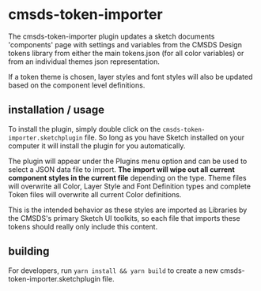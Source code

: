 # cmsds-token-importer

The cmsds-token-importer plugin updates a sketch documents 'components' page with settings and variables from the CMSDS Design tokens library from either the main tokens.json (for all color variables) or from an individual themes json representation.

If a token theme is chosen, layer styles and font styles will also be updated based on the component level definitions.

## installation / usage

To install the plugin, simply double click on the `cmsds-token-importer.sketchplugin` file. So long as you have Sketch installed on your computer it will install the plugin for you automatically.

The plugin will appear under the Plugins menu option and can be used to select a JSON data file to import. **The import will wipe out all current component styles in the current file** depending on the type. Theme files will overwrite all Color, Layer Style and Font Definition types and complete Token files will overwrite all current Color definitions.

This is the intended behavior as these styles are imported as Libraries by the CMSDS's primary Sketch UI toolkits, so each file that imports these tokens should really only include this content.

## building

For developers, run `yarn install && yarn build` to create a new cmsds-token-importer.sketchplugin file.
